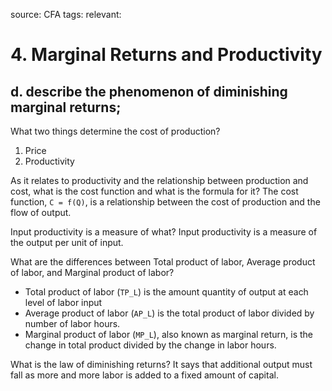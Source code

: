 source: CFA
tags: 
relevant: 

# 4. Marginal Returns and Productivity

## d. describe the phenomenon of diminishing marginal returns;

What two things determine the cost of production?
1. Price
2. Productivity

As it relates to productivity and the relationship between production and cost, what is the cost function and what is the formula for it?
The cost function, `C = f(Q)`, is a relationship between the cost of production and the flow of output.

Input productivity is a measure of what?
Input productivity is a measure of the output per unit of input.

What are the differences between Total product of labor, Average product of labor, and Marginal product of labor?
- Total product of labor (`TP_L`) is the amount quantity of output at each level of labor input
- Average product of labor (`AP_L`) is the total product of labor divided by number of labor hours.
- Marginal product of labor (`MP_L`), also known as marginal return, is the change in total product divided by the change in labor hours.

What is the law of diminishing returns?
It says that additional output must fall as more and more labor is added to a fixed amount of capital.

